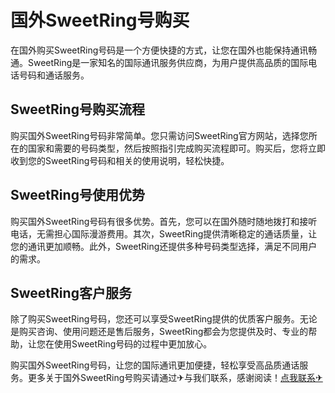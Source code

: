 # 国外SweetRing号购买

在国外购买SweetRing号码是一个方便快捷的方式，让您在国外也能保持通讯畅通。SweetRing是一家知名的国际通讯服务供应商，为用户提供高品质的国际电话号码和通话服务。

## SweetRing号购买流程

购买国外SweetRing号码非常简单。您只需访问SweetRing官方网站，选择您所在的国家和需要的号码类型，然后按照指引完成购买流程即可。购买后，您将立即收到您的SweetRing号码和相关的使用说明，轻松快捷。

## SweetRing号使用优势

购买国外SweetRing号码有很多优势。首先，您可以在国外随时随地拨打和接听电话，无需担心国际漫游费用。其次，SweetRing提供清晰稳定的通话质量，让您的通讯更加顺畅。此外，SweetRing还提供多种号码类型选择，满足不同用户的需求。

## SweetRing客户服务

除了购买SweetRing号码，您还可以享受SweetRing提供的优质客户服务。无论是购买咨询、使用问题还是售后服务，SweetRing都会为您提供及时、专业的帮助，让您在使用SweetRing号码的过程中更加放心。

购买国外SweetRing号码，让您的国际通讯更加便捷，轻松享受高品质通话服务。更多关于国外SweetRing号购买请通过✈与我们联系，感谢阅读！[点我联系✈](https://img.G208.com)